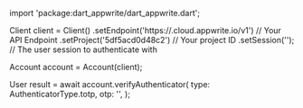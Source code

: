 import 'package:dart_appwrite/dart_appwrite.dart';

Client client = Client()
    .setEndpoint('https://<REGION>.cloud.appwrite.io/v1') // Your API Endpoint
    .setProject('5df5acd0d48c2') // Your project ID
    .setSession(''); // The user session to authenticate with

Account account = Account(client);

User result = await account.verifyAuthenticator(
    type: AuthenticatorType.totp,
    otp: '<OTP>',
);

